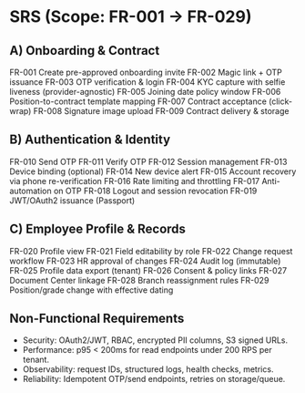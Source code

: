 # SRS (Scope: FR-001 → FR-029)

## A) Onboarding & Contract
FR-001 Create pre-approved onboarding invite
FR-002 Magic link + OTP issuance
FR-003 OTP verification & login
FR-004 KYC capture with selfie liveness (provider-agnostic)
FR-005 Joining date policy window
FR-006 Position-to-contract template mapping
FR-007 Contract acceptance (click-wrap)
FR-008 Signature image upload
FR-009 Contract delivery & storage

## B) Authentication & Identity
FR-010 Send OTP
FR-011 Verify OTP
FR-012 Session management
FR-013 Device binding (optional)
FR-014 New device alert
FR-015 Account recovery via phone re-verification
FR-016 Rate limiting and throttling
FR-017 Anti-automation on OTP
FR-018 Logout and session revocation
FR-019 JWT/OAuth2 issuance (Passport)

## C) Employee Profile & Records
FR-020 Profile view
FR-021 Field editability by role
FR-022 Change request workflow
FR-023 HR approval of changes
FR-024 Audit log (immutable)
FR-025 Profile data export (tenant)
FR-026 Consent & policy links
FR-027 Document Center linkage
FR-028 Branch reassignment rules
FR-029 Position/grade change with effective dating

## Non-Functional Requirements
- Security: OAuth2/JWT, RBAC, encrypted PII columns, S3 signed URLs.
- Performance: p95 < 200ms for read endpoints under 200 RPS per tenant.
- Observability: request IDs, structured logs, health checks, metrics.
- Reliability: Idempotent OTP/send endpoints, retries on storage/queue.
